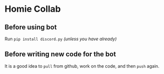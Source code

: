 # Homie Collab

## Before using bot
Run ``pip install discord.py`` *(unless you have already)*

## Before writing new code for the bot
It is a good idea to ``pull`` from github, work on the code, and then ``push`` again.
